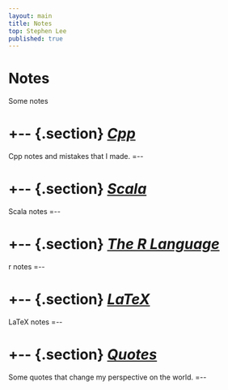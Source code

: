```yaml
---
layout: main
title: Notes
top: Stephen Lee
published: true
---
```


Notes
========
Some notes

+-- {.section}
_[Cpp](/notes/cpp/)_
============
Cpp notes and mistakes that I made.
=--

+-- {.section}
_[Scala](/notes/scala/)_
============
Scala notes
=--

+-- {.section}
_[The R Language](/notes/r/)_
============
r notes
=--

+-- {.section}
_[LaTeX](/notes/latex/)_
============
LaTeX notes
=--

+-- {.section}
_[Quotes](/notes/quotes/)_
====
Some quotes that change my perspective on the world.
=--